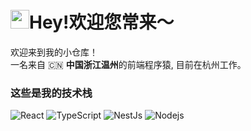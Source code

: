 

<h1><img src="https://emojis.slackmojis.com/emojis/images/1531849430/4246/blob-sunglasses.gif?1531849430" width="30"/>Hey!欢迎您常来～</h1>

<p>欢迎来到我的小仓库！</br> 一名来自 🇨🇳 <b>中国浙江温州</b>的前端程序猿, 目前在杭州工作。</p>
<h3>这些是我的技术栈</h3>
<p>
 <img alt="React" src="https://img.shields.io/badge/-React-45b8d8?style=flat-square&logo=react&logoColor=white" />
 <img alt="TypeScript" src="https://img.shields.io/badge/-TypeScript-007ACC?style=flat-square&logo=typescript&logoColor=white" />
 <img alt="NestJs" src="https://img.shields.io/badge/-NestJs-ea2845?style=flat-square&logo=nestjs&logoColor=white" />
 <img alt="Nodejs" src="https://img.shields.io/badge/-Nodejs-43853d?style=flat-square&logo=Node.js&logoColor=white" />
</p>
